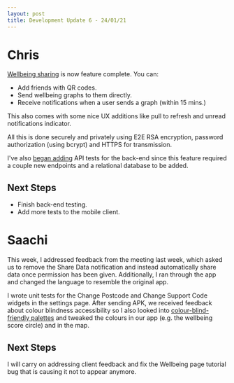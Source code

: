 ```yaml
---
layout: post
title: Development Update 6 - 24/01/21
---
```


# Chris

[Wellbeing sharing](https://github.com/UCLComputerScience/COMP0016_2020_21_Team26/pull/82) 
is now feature complete.
You can:
- Add friends with QR codes.
- Send wellbeing graphs to them directly.
- Receive notifications when a user sends a graph (within 15 mins.)

This also comes with some nice UX additions like pull to refresh and
unread notifications indicator.

All this is done securely and privately using E2E RSA encryption, password authorization
(using bcrypt) and HTTPS for transmission.

I've also [began adding](https://github.com/thevirtuoso1973/team26-goviz/pull/6) 
API tests for the back-end since this feature required a couple 
new endpoints and a relational database to be added.

## Next Steps

- Finish back-end testing.
- Add more tests to the mobile client.

# Saachi

This week, I addressed feedback from the meeting last week, which asked us to remove the Share Data notification and instead automatically share data once permission has been given. Additionally, I ran through the app and changed the language to resemble the original app.

I wrote unit tests for the Change Postcode and Change Support Code widgets in the settings page. After sending APK, we received feedback about colour blindness accessibility so I also looked into [colour-blind-friendly palettes](https://venngage.com/blog/color-blind-friendly-palette/) and tweaked the colours in our app (e.g. the wellbeing score circle) and in the map. 

## Next Steps

I will carry on addressing client feedback and fix the Wellbeing page tutorial bug that is causing it not to appear anymore.
